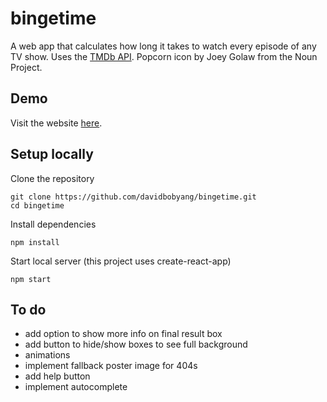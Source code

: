 # bingetime
A web app that calculates how long it takes to watch every episode of any TV show. Uses the [TMDb API](https://www.themoviedb.org/documentation/api). Popcorn icon by Joey Golaw from the Noun Project.

## Demo
Visit the website [here](http://davidy.me/bingetime/).

## Setup locally

Clone the repository
```
git clone https://github.com/davidbobyang/bingetime.git
cd bingetime
```
Install dependencies
```
npm install
```
Start local server (this project uses create-react-app)
```
npm start
```

## To do
* add option to show more info on final result box
* add button to hide/show boxes to see full background
* animations
* implement fallback poster image for 404s
* add help button
* implement autocomplete
